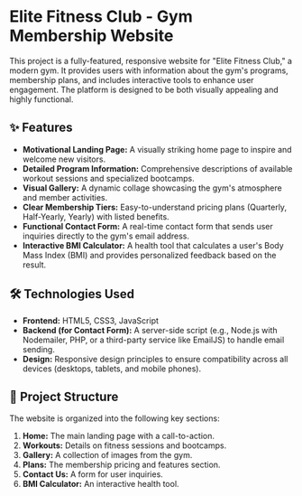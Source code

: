 # Elite Fitness Club - Gym Membership Website

This project is a fully-featured, responsive website for "Elite Fitness Club," a modern gym. It provides users with information about the gym's programs, membership plans, and includes interactive tools to enhance user engagement. The platform is designed to be both visually appealing and highly functional.

## ✨ Features

* **Motivational Landing Page:** A visually striking home page to inspire and welcome new visitors.
* **Detailed Program Information:** Comprehensive descriptions of available workout sessions and specialized bootcamps.
* **Visual Gallery:** A dynamic collage showcasing the gym's atmosphere and member activities.
* **Clear Membership Tiers:** Easy-to-understand pricing plans (Quarterly, Half-Yearly, Yearly) with listed benefits.
* **Functional Contact Form:** A real-time contact form that sends user inquiries directly to the gym's email address.
* **Interactive BMI Calculator:** A health tool that calculates a user's Body Mass Index (BMI) and provides personalized feedback based on the result.

## 🛠️ Technologies Used

* **Frontend:** HTML5, CSS3, JavaScript
* **Backend (for Contact Form):** A server-side script (e.g., Node.js with Nodemailer, PHP, or a third-party service like EmailJS) to handle email sending.
* **Design:** Responsive design principles to ensure compatibility across all devices (desktops, tablets, and mobile phones).

## 🚀 Project Structure

The website is organized into the following key sections:

1.  **Home:** The main landing page with a call-to-action.
2.  **Workouts:** Details on fitness sessions and bootcamps.
3.  **Gallery:** A collection of images from the gym.
4.  **Plans:** The membership pricing and features section.
5.  **Contact Us:** A form for user inquiries.
6.  **BMI Calculator:** An interactive health tool.
